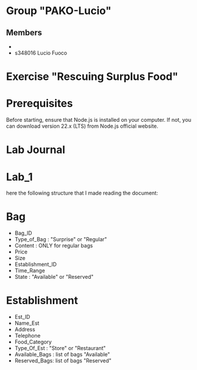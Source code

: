 # Group "PAKO-Lucio"

## Members
- 
- s348016 Lucio Fuoco
# Exercise "Rescuing Surplus Food"

# Prerequisites
Before starting, ensure that Node.js is installed on your computer.
If not, you can download version 22.x (LTS) from Node.js official website.

# Lab Journal

# Lab_1
here the following structure that I made reading the document:

# Bag
- Bag_ID
- Type_of_Bag : "Surprise" or "Regular"
- Content : ONLY for regular bags
- Price
- Size
- Establishment_ID
- Time_Range
- State : "Available" or "Reserved"

# Establishment
- Est_ID
- Name_Est
- Address
- Telephone
- Food_Category
- Type_Of_Est : "Store" or "Restaurant"
- Available_Bags : list of bags "Available"
- Reserved_Bags: list of bags "Reserved"

#

